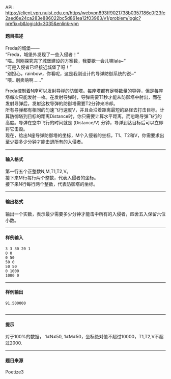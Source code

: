 API: https://client.vpn.nuist.edu.cn/https/webvpn893ff9021738b0357186c0f23fc2aed6e24ca283e886022bc5d861ea12f03963/v1/problem/logic?prefix=b&logicId=3035&enlink-vpn

#### 题目描述

Freda的城堡——  
“Freda，城堡外发现了一些入侵者！”  
“喵...刚刚探究完了城堡建设的方案数，我要歇一会儿嘛lala~”  
“可是入侵者已经接近城堡了呀！”  
“别担心，rainbow，你看呢，这是我刚设计的导弹防御系统的说~”  
“喂...别卖萌啊……”

Freda控制着N座可以发射导弹的防御塔。每座塔都有足够数量的导弹，但是每座塔每次只能发射一枚。在发射导弹时，导弹需要T1秒才能从防御塔中射出，而在发射导弹后，发射这枚导弹的防御塔需要T2分钟来冷却。  
所有导弹都有相同的匀速飞行速度V，并且会沿着距离最短的路径去打击目标。计算防御塔到目标的距离Distance时，你只需要计算水平距离，而忽略导弹飞行的高度。导弹在空中飞行的时间就是 (Distance/V) 分钟，导弹到达目标后可以立即将它击毁。  
现在，给出N座导弹防御塔的坐标，M个入侵者的坐标，T1、T2和V，你需要求出至少要多少分钟才能击退所有的入侵者。

---

#### 输入格式

  
第一行五个正整数N,M,T1,T2,V。  
接下来M行每行两个整数，代表入侵者的坐标。  
接下来N行每行两个整数，代表防御塔的坐标。

---

#### 输出格式

输出一个实数，表示最少需要多少分钟才能击中所有的入侵者，四舍五入保留六位小数。

---

#### 样例输入
```
3 3 30 20 1
0 0
0 50
50 0
50 50
0 1000
1000 0

```

---

#### 样例输出
```
91.500000


```

---

#### 提示

对于100%的数据， 1≤N≤50, 1≤M≤50，坐标绝对值不超过10000，T1,T2,V不超过2000.

---

#### 题目来源

Poetize3